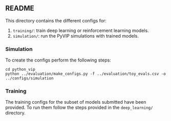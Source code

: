 ## README

This directory contains the different configs for:

1. `training/`: train deep learning or reinforcement learning models.
2. `simulation/`: run the PyVIP simulations with trained models.


### Simulation


To create the configs perform the following steps:

    
    cd python_vip
    python ../evaluation/make_configs.py -f ../evaluation/toy_evals.csv -o ../configs/simulation
    

### Training
The training configs for the subset of models submitted have been provided. To run them follow the steps provided in the `deep_learning/` directory. 